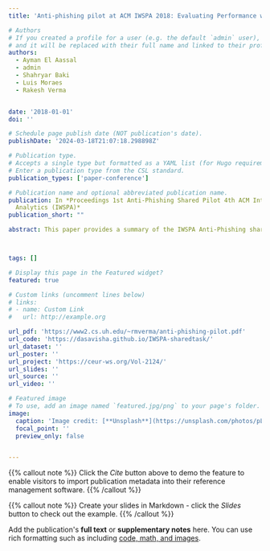 ```yaml
---
title: 'Anti-phishing pilot at ACM IWSPA 2018: Evaluating Performance with New Metrics for Unbalanced Datasets'

# Authors
# If you created a profile for a user (e.g. the default `admin` user), write the username (folder name) here
# and it will be replaced with their full name and linked to their profile.
authors:
  - Ayman El Aassal
  - admin
  - Shahryar Baki
  - Luis Moraes
  - Rakesh Verma


date: '2018-01-01'
doi: ''

# Schedule page publish date (NOT publication's date).
publishDate: '2024-03-18T21:07:18.298898Z'

# Publication type.
# Accepts a single type but formatted as a YAML list (for Hugo requirements).
# Enter a publication type from the CSL standard.
publication_types: ['paper-conference']

# Publication name and optional abbreviated publication name.
publication: In *Proceedings 1st Anti-Phishing Shared Pilot 4th ACM International Workshop on Security and Privacy
  Analytics (IWSPA)*
publication_short: ""

abstract: This paper provides a summary of the IWSPA Anti-Phishing shared task pilot. The pilot consisted of two subtasks, identifying phishing emails from a collection of legitimate and phishing email bodies, and separating phishing emails from legitimate emails when given full emails, i.e., with headers and bodies. For both subtasks, training datasets were made available approximately a month before the test data was released. Sixteen teams registered for the task and nine submitted models and predictions for the test data. We discuss the collection sources and preprocessing of the datasets, and the performance of the teams on the test data from several different perspectives. A unique aspect of the dataset was that it included synthetic attacks. Another emphasis in both subtasks was that the phishing class was much smaller than the legitimate class to reflect the real-world scenario. Hence, we introduce two evaluation metrics, called balanced detection rate and normalized balanced detection rate, which to our knowledge are new and moresuitable for unbalanced datasets. We then evaluate the performance of the teams on the usual metrics as well as metrics for unbalanced datasets, including the new metrics.



tags: []

# Display this page in the Featured widget?
featured: true

# Custom links (uncomment lines below)
# links:
# - name: Custom Link
#   url: http://example.org

url_pdf: 'https://www2.cs.uh.edu/~rmverma/anti-phishing-pilot.pdf'
url_code: 'https://dasavisha.github.io/IWSPA-sharedtask/'
url_dataset: ''
url_poster: ''
url_project: 'https://ceur-ws.org/Vol-2124/'
url_slides: ''
url_source: ''
url_video: ''

# Featured image
# To use, add an image named `featured.jpg/png` to your page's folder.
image:
  caption: 'Image credit: [**Unsplash**](https://unsplash.com/photos/pLCdAaMFLTE)'
  focal_point: ''
  preview_only: false


---
```


{{% callout note %}}
Click the _Cite_ button above to demo the feature to enable visitors to import publication metadata into their reference management software.
{{% /callout %}}

{{% callout note %}}
Create your slides in Markdown - click the _Slides_ button to check out the example.
{{% /callout %}}

Add the publication's **full text** or **supplementary notes** here. You can use rich formatting such as including [code, math, and images](https://docs.hugoblox.com/content/writing-markdown-latex/).

